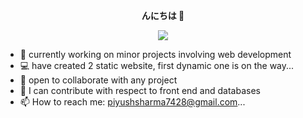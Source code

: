 <p align="center">
    <b>んにちは  👋</b>
</p>
<p align="center">
    <img src="https://c.tenor.com/FdkbSvSxI9MAAAAd/chilled-lamb-mienar.gif">
</p>

- 🔭 currently working on minor projects involving web development
- &#128187; have created 2 static website, first dynamic one is on the way... 
- 👯 open to collaborate with any project 
- 🤔 I can contribute with respect to front end and databases
- 📫 How to reach me: piyushsharma7428@gmail.com...
